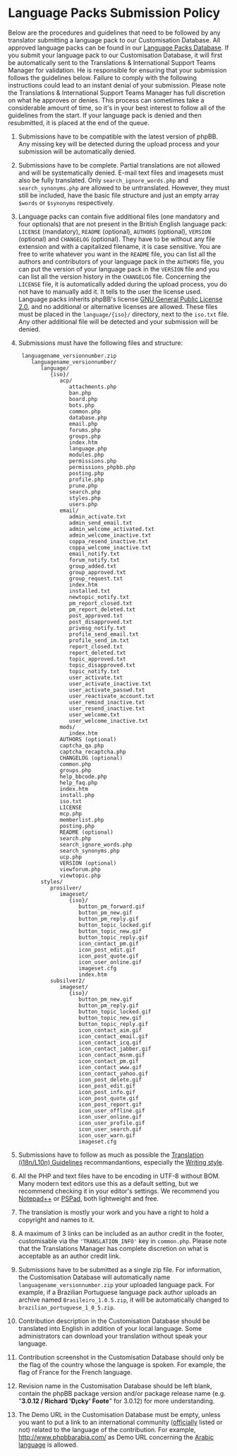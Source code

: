 # Language Packs Submission Policy

Below are the procedures and guidelines that need to be followed by any translator submitting a language pack to our Customisation Database. All approved language packs can be found in our [Language Packs Database](https://www.phpbb.com/customise/db/language_packs-25/ "Language Packs Database"). If you submit your language pack to our Customisation Database, it will first be automatically sent to the Translations & International Support Teams Manager for validation. He is responsible for ensuring that your submission follows the guidelines below. Failure to comply with the following instructions could lead to an instant denial of your submission. Please note the Translations & International Support Teams Manager has full discretion on what he approves or denies. This process can sometimes take a considerable amount of time, so it's in your best interest to follow all of the guidelines from the start. If your language pack is denied and then resubmitted, it is placed at the end of the queue.

1. Submissions have to be compatible with the latest version of phpBB. Any missing key will be detected during the upload process and your submission will be automatically denied.

2. Submissions have to be complete. Partial translations are not allowed and will be systematically denied. E-mail text files and imagesets must also be fully translated. Only `search_ignore_words.php` and `search_synonyms.php` are allowed to be untranslated. However, they must still be included, have the basic file structure and just an empty array `$words` or `$synonyms` respectively.


3. Language packs can contain five additional files (one mandatory and four optionals) that are not present in the British English language pack: `LICENSE` (mandatory), `README` (optional), `AUTHORS` (optional), `VERSION` (optional) and `CHANGELOG` (optional). They have to be without any file extension and with a capitalized filename, it is case sensitive. You are free to write whatever you want in the `README` file, you can list all the authors and contributors of your language pack in the `AUTHORS` file, you can put the version of your language pack in the `VERSION` file and you can list all the version history in the `CHANGELOG` file. Concerning the `LICENSE` file, it is automatically added during the upload process, you do not have to manually add it. It tells to the user the license used. Language packs inherits phpBB's license [GNU General Public License 2.0](http://www.opensource.org/licenses/gpl-2.0.php "GNU General Public License 2.0"), and no additional or alternative licenses are allowed. These files must be placed in the `language/{iso}/` directory, next to the `iso.txt` file. Any other additional file will be detected and your submission will be denied.


4. Submissions must have the following files and structure:

        languagename_versionnumber.zip
           languagename_versionnumber/
              language/
                 {iso}/
                    acp/
                       attachments.php
                       ban.php
                       board.php
                       bots.php
                       common.php
                       database.php
                       email.php
                       forums.php
                       groups.php
                       index.htm
                       language.php
                       modules.php
                       permissions.php
                       permissions_phpbb.php
                       posting.php
                       profile.php
                       prune.php
                       search.php
                       styles.php
                       users.php
                    email/
                       admin_activate.txt
                       admin_send_email.txt
                       admin_welcome_activated.txt
                       admin_welcome_inactive.txt
                       coppa_resend_inactive.txt
                       coppa_welcome_inactive.txt
                       email_notify.txt
                       forum_notify.txt
                       group_added.txt
                       group_approved.txt
                       group_request.txt
                       index.htm
                       installed.txt
                       newtopic_notify.txt
                       pm_report_closed.txt
                       pm_report_deleted.txt
                       post_approved.txt
                       post_disapproved.txt
                       privmsg_notify.txt
                       profile_send_email.txt
                       profile_send_im.txt
                       report_closed.txt
                       report_deleted.txt
                       topic_approved.txt
                       topic_disapproved.txt
                       topic_notify.txt
                       user_activate.txt
                       user_activate_inactive.txt
                       user_activate_passwd.txt
                       user_reactivate_account.txt
                       user_remind_inactive.txt
                       user_resend_inactive.txt
                       user_welcome.txt
                       user_welcome_inactive.txt
                    mods/
                       index.htm
                    AUTHORS (optional)
                    captcha_qa.php
                    captcha_recaptcha.php
                    CHANGELOG (optional)
                    common.php
                    groups.php
                    help_bbcode.php
                    help_faq.php
                    index.htm
                    install.php
                    iso.txt
                    LICENSE
                    mcp.php
                    memberlist.php
                    posting.php
                    README (optional)
                    search.php
                    search_ignore_words.php
                    search_synonyms.php
                    ucp.php
                    VERSION (optional)
                    viewforum.php
                    viewtopic.php
              styles/
                 prosilver/
                    imageset/
                       {iso}/
                          button_pm_forward.gif
                          button_pm_new.gif
                          button_pm_reply.gif
                          button_topic_locked.gif
                          button_topic_new.gif
                          button_topic_reply.gif
                          icon_contact_pm.gif
                          icon_post_edit.gif
                          icon_post_quote.gif
                          icon_user_online.gif
                          imageset.cfg
                          index.htm
                 subsilver2/
                    imageset/
                       {iso}/
                          button_pm_new.gif
                          button_pm_reply.gif
                          button_topic_locked.gif
                          button_topic_new.gif
                          button_topic_reply.gif
                          icon_contact_aim.gif
                          icon_contact_email.gif
                          icon_contact_icq.gif
                          icon_contact_jabber.gif
                          icon_contact_msnm.gif
                          icon_contact_pm.gif
                          icon_contact_www.gif
                          icon_contact_yahoo.gif
                          icon_post_delete.gif
                          icon_post_edit.gif
                          icon_post_info.gif
                          icon_post_quote.gif
                          icon_post_report.gif
                          icon_user_offline.gif
                          icon_user_online.gif
                          icon_user_profile.gif
                          icon_user_search.gif
                          icon_user_warn.gif
                          imageset.cfg


5. Submissions have to follow as much as possible the [Translation (i18n/L10n) Guidelines](https://area51.phpbb.com/docs/30x/coding-guidelines.html#translation "Translation (i18n/L10n) Guidelines") recommandantions, especially the [Writing style](https://area51.phpbb.com/docs/30x/coding-guidelines.html#writingstyle "Writing style").


6. All the PHP and text files have to be encoding in UTF-8 without BOM. Many modern text editors use this as a default setting, but we recommend checking it in your editor's settings. We recommend you [Notepad++](http://notepad-plus.sourceforge.net/ "Notepad++") or [PSPad](http://www.pspad.com/en/ "PSPad"), both lightweight and free.


7. The translation is mostly your work and you have a right to hold a copyright and names to it.


8. A maximum of 3 links can be included as an author credit in the footer, customisable via the `'TRANSLATION_INFO'` key in `common.php`. Please note that the Translations Manager has complete discretion on what is acceptable as an author credit link.


9. Submissions have to be submitted as a single zip file. For information, the Customisation Database will automatically name `languagename_versionnumber.zip` your uploaded language pack. For example, if a Brazilian Portuguese language pack author uploads an archive named `Brasileiro_1.0.5.zip`, it will be automatically changed to `brazilian_portuguese_1_0_5.zip`.


10. Contribution description in the Customisation Database should be translated into English in addition of your local language. Some administrators can download your translation without speak your language.


11. Contribution screenshot in the Customisation Database should only be the flag of the country whose the language is spoken. For example, the flag of France for the French language.


12. Revision name in the Customisation Database should be left blank, contain the phpBB package version and/or package release name (e.g. "**3.0.12 / Richard 'D¡cky' Foote**" for 3.0.12) for more understanding.


13. The Demo URL in the Customisation Database must be empty, unless you want to put a link to an international community ([officially](https://www.phpbb.com/support/intl/ "officially") listed or not) related to the language of the contribution. For example, http://www.phpbbarabia.com/ as Demo URL concerning the [Arabic language](https://www.phpbb.com/customise/db/translation/arabic/ "Arabic language") is allowed.
